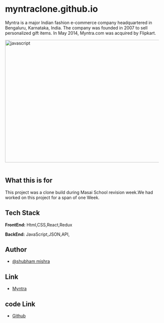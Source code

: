 # myntraclone.github.io
Myntra is a major Indian fashion e-commerce company headquartered in Bengaluru, Karnataka, India. The company was founded in 2007 to sell personalized gift items. In May 2014, Myntra.com was acquired by Flipkart.

 <img src="https://imgs.search.brave.com/H9xvHegigQdBmW-eKnJnSokAJbR3Gk7BuCgPDZMKqt8/rs:fit:1518:225:1/g:ce/aHR0cHM6Ly90c2Uy/Lm1tLmJpbmcubmV0/L3RoP2lkPU9JUC5i/Z3pPT19WX1k3OVlL/U0VvYnQwZHh3SGFD/VSZwaWQ9QXBp" alt="javascript" width="1000" height="400"/>&nbsp;&nbsp;
 
## What this is for

This project was a clone build during Masai School revision week.We had worked on this project for a span of one Week.

## Tech Stack

**FrontEnd:** Html,CSS,React,Redux

**BackEnd:** JavaScript,JSON,API,


## Author
- [@shubham mishra](https://github.com/78640sam)

## Link 
- [Myntra](https://my-app-78640sam.vercel.app)

## code Link
- [Github](https://github.com/78640sam/myntraclone.github.io.git)
